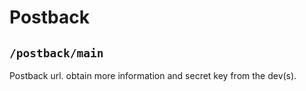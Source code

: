 # Postback

## `/postback/main`

Postback url. obtain more information and secret key from the dev(s).